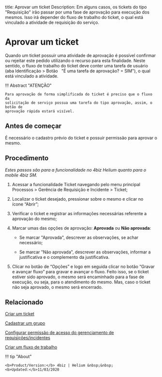 title: Aprovar um ticket
Description: Em alguns casos, os tickets do tipo "Requisição" irão passar por uma fase de aprovação para execução dos mesmos. Isso irá depender do fluxo de trabalho do ticket, o qual está vinculado a atividade de requisição do serviço. 
# Aprovar um ticket

Quando um ticket possuir uma atividade de aprovação é possível confirmar ou
rejeitar este pedido utilizando o recurso para esta finalidade. Neste sentido, o
fluxo de trabalho do ticket deve conter uma tarefa de usuário (aba Identificação
\> Botão   "É uma tarefa de aprovação? = SIM"), o qual está vinculado a
atividade.

!!! Abstract "ATENÇÃO"

    Para aprovação de forma simplificada do ticket é preciso que o fluxo da
    solicitação de serviço possua uma tarefa do tipo aprovação, assim, o botão de
    aprovação rápida estará visível.


Antes de começar
----------------

É necessário o cadastro prévio do ticket e possuir permissão para aprovar o
mesmo.

Procedimento 
-------------

*Estes passos são para a funcionalidade no 4biz Helium quanto para o mobile
4biz SM.*


1.  Acessar a funcionalidade Ticket navegando pelo menu principal Processos \>
    Gerência de Requisição e Incidente \> Ticket;

2.  Localizar o ticket desejado, pressionar sobre o mesmo e clicar no
    ícone “Abrir”;

3.  Verificar o ticket e registrar as informações necessárias referente a
    aprovação do mesmo;

4.  Marcar umas das opções de aprovação: **Aprovada** ou **Não aprovada**:

    -   Se marcar "Aprovada", descrever as observações, se achar necessário;

    -   Se marcar "Não aprovada", descrever as observações, informar a
        justificativa e o complemento da justificativa.

5.  Clicar no botão de “Opções” e logo em seguida clicar no botão “Gravar e
    avançar fluxo” para gravar e avançar o fluxo. Feito isso, se o ticket
    estiver sido aprovado, o mesmo será encaminhado para a fase de execução, ou
    seja, para o atendimento do mesmo. Mas, caso o ticket não seja aprovado, o
    mesmo será encerrado.

Relacionado
-----------

[Criar um ticket](/pt-br/4biz-helium/processes/tickets/use/create-ticket.html)

[Cadastrar um grupo](/pt-br/4biz-helium/initial-settings/access-settings/user/register-groups.html)

[Configurar permissão de acesso do gerenciamento de requisições/incidentes](/pt-br/4biz-helium/processes/tickets/configuration/access-ticket-management.html)

[Criar um fluxo de trabalho](/pt-br/4biz-helium/tracker/use/create-flow.html)

<!-- <i class='fa fa-youtube-play  fa-2x' style='color:#97ce17;vertical-align: middle;'> </i> [Video Library](https://www.youtube.com/playlist?list=PLB5qK2uzf2ROn4Xs6UdH84Ujzta2iJ6Ei)'
-->
!!! tip "About"

    <b>Product/Version:</b> 4biz | Helium &nbsp;&nbsp;
    <b>Updated:</b>11/03/2020
